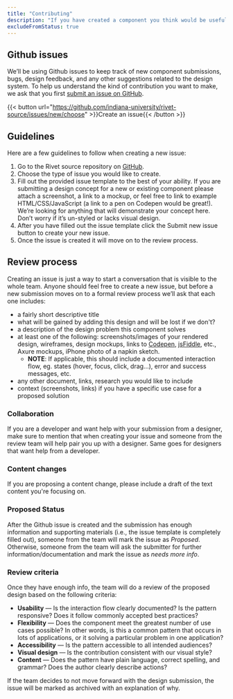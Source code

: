 ```yaml
---
title: "Contributing"
description: "If you have created a component you think would be useful to others or would like to make a suggestion, let us know."
excludeFromStatus: true
---
```

## Github issues
We’ll be using Github issues to keep track of new component submissions, bugs, design feedback, and any other suggestions related to the design system. To help us understand the kind of contribution you want to make, we ask that you first [submit an issue on GitHub](https://github.com/indiana-university/rivet-source/issues/new/choose).

{{< button url="https://github.com/indiana-university/rivet-source/issues/new/choose" >}}Create an issue{{< /button >}}

## Guidelines
Here are a few guidelines to follow when creating a new issue:

1. Go to the Rivet source repository on [GitHub](https://github.com/indiana-university/rivet-source/issues/new/choose).
2. Choose the type of issue you would like to create.
3. Fill out the provided issue template to the best of your ability. If you are submitting a design concept for a new or existing component please attach a screenshot, a link to a mockup, or feel free to link to example HTML/CSS/JavaScript (a link to a pen on Codepen would be great!). We’re looking for anything that will demonstrate your concept here. Don’t worry if it’s un-styled or lacks visual design.
4. After you have filled out the issue template click the Submit new issue button to create your new issue.
5. Once the issue is created it will move on to the review process.

## Review process
Creating an issue is just a way to start a conversation that is visible to the whole team. Anyone should feel free to create a new issue, but before a new submission moves on to a formal review process we’ll ask that each one includes:

- a fairly short descriptive title
- what will be gained by adding this design and will be lost if we don't?
- a description of the design problem this component solves
- at least one of the following: screenshots/images of your rendered design, wireframes, design mockups, links to [Codepen](http://codepen.io/), [jsFiddle](https://jsfiddle.net/), etc., Axure mockups, iPhone photo of a napkin sketch.
    - **NOTE**: If applicable, this should include a documented interaction flow, eg. states (hover, focus, click, drag...), error and success messages, etc.
- any other document, links, research you would like to include
- context (screenshots, links) if you have a specific use case for a proposed solution

### Collaboration
If you are a developer and want help with your submission from a designer, make sure to mention that when creating your issue and someone from the review team will help pair you up with a designer. Same goes for designers that want help from a developer.

### Content changes
If you are proposing a content change, please include a draft of the text content you're focusing on.

### Proposed Status
After the Github issue is created and the submission has enough information and supporting materials (i.e., the issue template is completely filled out), someone from the team will mark the issue as _Proposed_. Otherwise, someone from the team will ask the submitter for further information/documentation and mark the issue as _needs more info_.

### Review criteria
Once they have enough info, the team will do a review of the proposed design based on the following criteria:

- **Usability** — Is the interaction flow clearly documented? Is the pattern responsive? Does it follow commonly accepted best practices?
- **Flexibility** — Does the component meet the greatest number of use cases possible? In other words, is this a common pattern that occurs in lots of applications, or it solving a particular problem in one application?
- **Accessibility** — Is the pattern accessible to all intended audiences?
- **Visual design** — Is the contribution consistent with our visual style?
- **Content** — Does the pattern have plain language, correct spelling, and grammar? Does the author clearly describe actions?

If the team decides to not move forward with the design submission, the issue will be marked as archived with an explanation of why.
